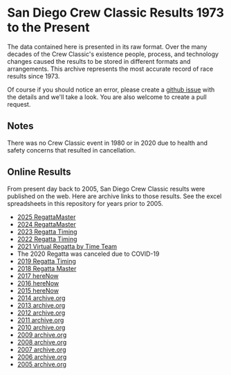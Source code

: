 # San Diego Crew Classic Results 1973 to the Present

The data contained here is presented in its raw format. Over the many
decades of the Crew Classic's existence people, process, and
technology changes caused the results to be stored in different
formats and arrangements. This archive represents the most accurate
record of race results since 1973.

Of course if you should notice an error, please create a [github
issue](https://github.com/crewclassic/results/issues) with the details
and we'll take a look. You are also welcome to create a pull request.

## Notes

There was no Crew Classic event in 1980 or in 2020 due to health and
safety concerns that resulted in cancellation.

## Online Results

From present day back to 2005, San Diego Crew Classic results were
published on the web. Here are archive links to those results. See
the excel spreadsheets in this repository for years prior to 2005.

* [2025 RegattaMaster](https://m.regattamaster.com/#vwResultsBySchedule/1551)
* [2024 RegattaMaster](https://m.regattamaster.com/#vwResultsBySchedule/1514)
* [2023 Regatta Timing](https://results.regattatiming.com/backoffice/webpages/staticRaceResults.jsp?raceId=566)
* [2022 Regatta Timing](http://results.regattatiming.com/backoffice/webpages/staticRaceResults.jsp?raceId=540)
* [2021 Virtual Regatta by Time Team](https://regatta.time-team.nl/sdcc/2021/results/events.php)
* The 2020 Regatta was canceled due to COVID-19
* [2019 Regatta Timing](http://preview.regattatiming.com/backoffice/webpages/raceResults.jsp?raceId=494)
* [2018 Regatta Master](http://online.regattamaster.com/Pages/QuickView.aspx?regattaID=1306)
* [2017 hereNow](https://www.herenow.com/results/#/races/20127/results)
* [2016 hereNow](https://www.herenow.com/results/#/races/20203/results)
* [2015 hereNow](https://www.herenow.com/results/#/races/20127/results)
* [2014 archive.org](https://web.archive.org/web/20140830064659/http://crewclassic.com/results/2014.html)
* [2013 archive.org](https://web.archive.org/web/20130409104546/http://crewclassic.com/2013.html)
* [2012 archive.org](https://web.archive.org/web/20130428140754/http://crewclassic.org/results/2012.html)
* [2011 archive.org](https://web.archive.org/web/20130428213140/http://crewclassic.org/results/2011.html)
* [2010 archive.org](https://web.archive.org/web/20130429004729/http://crewclassic.org/results/2010.html)
* [2009 archive.org](https://web.archive.org/web/20130428222123/http://crewclassic.org/results/2009.html)
* [2008 archive.org](https://web.archive.org/web/20130525214045/http://crewclassic.org/results/2008.html)
* [2007 archive.org](https://web.archive.org/web/20130526101456/http://crewclassic.org/results/2007.html)
* [2006 archive.org](https://web.archive.org/web/20130526103425/http://crewclassic.org/results/2006.html)
* [2005 archive.org](https://web.archive.org/web/20130526084505/http://crewclassic.org/results/2005.html)
